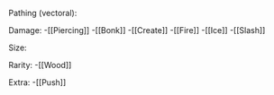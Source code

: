 Pathing (vectoral):


Damage:
-[[Piercing]]
-[[Bonk]]
-[[Create]]
-[[Fire]]
-[[Ice]]
-[[Slash]]

Size:

Rarity:
-[[Wood]]

Extra:
-[[Push]]